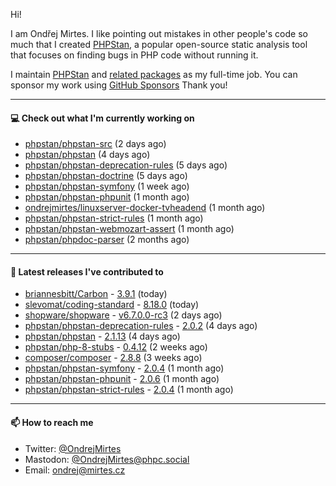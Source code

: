 Hi!

I am Ondřej Mirtes. I like pointing out mistakes in other people's code so much that I created [PHPStan](https://phpstan.org/), a popular open-source static analysis tool that focuses on finding bugs in PHP code without running it.

I maintain [PHPStan](https://github.com/phpstan/phpstan) and [related packages](https://github.com/phpstan/) as my full-time job. You can sponsor my work using [GitHub Sponsors](https://github.com/sponsors/ondrejmirtes) Thank you!

---

#### 💻 Check out what I'm currently working on

- [phpstan/phpstan-src](https://github.com/phpstan/phpstan-src) (2 days ago)
- [phpstan/phpstan](https://github.com/phpstan/phpstan) (4 days ago)
- [phpstan/phpstan-deprecation-rules](https://github.com/phpstan/phpstan-deprecation-rules) (5 days ago)
- [phpstan/phpstan-doctrine](https://github.com/phpstan/phpstan-doctrine) (5 days ago)
- [phpstan/phpstan-symfony](https://github.com/phpstan/phpstan-symfony) (1 week ago)
- [phpstan/phpstan-phpunit](https://github.com/phpstan/phpstan-phpunit) (1 month ago)
- [ondrejmirtes/linuxserver-docker-tvheadend](https://github.com/ondrejmirtes/linuxserver-docker-tvheadend) (1 month ago)
- [phpstan/phpstan-strict-rules](https://github.com/phpstan/phpstan-strict-rules) (1 month ago)
- [phpstan/phpstan-webmozart-assert](https://github.com/phpstan/phpstan-webmozart-assert) (1 month ago)
- [phpstan/phpdoc-parser](https://github.com/phpstan/phpdoc-parser) (2 months ago)

---

#### 🔭 Latest releases I've contributed to

- [briannesbitt/Carbon](https://github.com/briannesbitt/Carbon) - [3.9.1](https://github.com/briannesbitt/Carbon/releases/tag/3.9.1) (today)
- [slevomat/coding-standard](https://github.com/slevomat/coding-standard) - [8.18.0](https://github.com/slevomat/coding-standard/releases/tag/8.18.0) (today)
- [shopware/shopware](https://github.com/shopware/shopware) - [v6.7.0.0-rc3](https://github.com/shopware/shopware/releases/tag/v6.7.0.0-rc3) (2 days ago)
- [phpstan/phpstan-deprecation-rules](https://github.com/phpstan/phpstan-deprecation-rules) - [2.0.2](https://github.com/phpstan/phpstan-deprecation-rules/releases/tag/2.0.2) (4 days ago)
- [phpstan/phpstan](https://github.com/phpstan/phpstan) - [2.1.13](https://github.com/phpstan/phpstan/releases/tag/2.1.13) (4 days ago)
- [phpstan/php-8-stubs](https://github.com/phpstan/php-8-stubs) - [0.4.12](https://github.com/phpstan/php-8-stubs/releases/tag/0.4.12) (2 weeks ago)
- [composer/composer](https://github.com/composer/composer) - [2.8.8](https://github.com/composer/composer/releases/tag/2.8.8) (3 weeks ago)
- [phpstan/phpstan-symfony](https://github.com/phpstan/phpstan-symfony) - [2.0.4](https://github.com/phpstan/phpstan-symfony/releases/tag/2.0.4) (1 month ago)
- [phpstan/phpstan-phpunit](https://github.com/phpstan/phpstan-phpunit) - [2.0.6](https://github.com/phpstan/phpstan-phpunit/releases/tag/2.0.6) (1 month ago)
- [phpstan/phpstan-strict-rules](https://github.com/phpstan/phpstan-strict-rules) - [2.0.4](https://github.com/phpstan/phpstan-strict-rules/releases/tag/2.0.4) (1 month ago)

---

#### 📫 How to reach me

- Twitter: [@OndrejMirtes](https://twitter.com/ondrejmirtes)
- Mastodon: [@OndrejMirtes@phpc.social](https://phpc.social/@OndrejMirtes)
- Email: [ondrej@mirtes.cz](mailto:ondrej@mirtes.cz)
